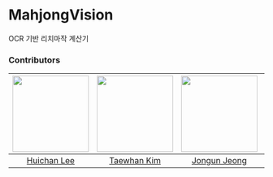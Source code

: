 # MahjongVision

OCR 기반 리치마작 계산기

### Contributors

| <img src="https://avatars.githubusercontent.com/u/74085452?v=4" width="150px" /> | <img src="https://avatars.githubusercontent.com/u/37618091?v=4" width="150px" /> | <img src="https://avatars.githubusercontent.com/u/48646456?v=4" width="150px" /> | <img src="https://avatars.githubusercontent.com/u/47758268?v=4" width="150px" /> |
| :------------------------------------------------------------------------------: | :------------------------------------------------------------------------------: | :------------------------------------------------------------------------------: | :------------------------------------------------------------------------------------------------------------------------------: |
|                  [Huichan Lee](https://github.com/kasterra)                  |               [Taewhan Kim](https://github.com/Hwanyi)                         |                [Jongun Jeong](https://github.com/skeep194)            |                                             [Donghui Oh](https://github.com/wotwo1495)                                              |

